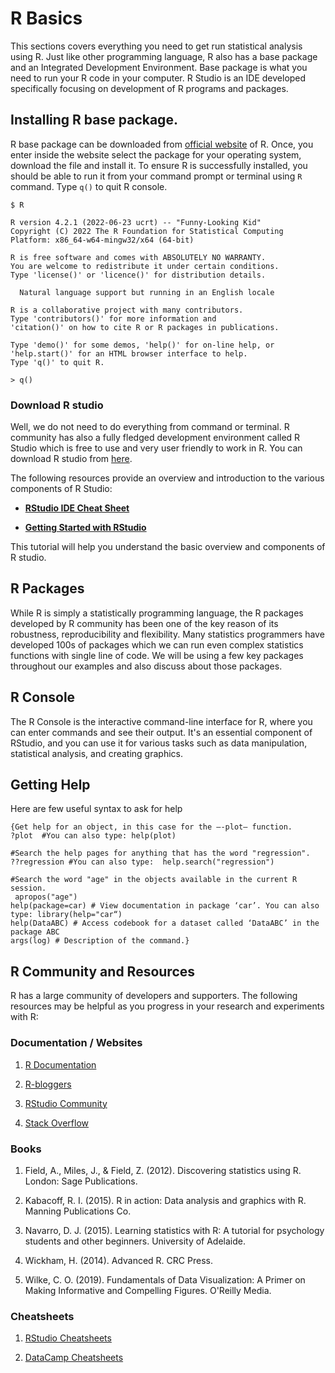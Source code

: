 # R Basics

This sections covers everything you need to get run statistical analysis using R. Just like other programming language, R also has a base package and an Integrated Development Environment. Base package is what you need to run your R code in your computer. R Studio is an IDE developed specifically focusing on development of R programs and packages.

## Installing R base package.

R base package can be downloaded from [official website](https://cran.r-project.org/) of R. Once, you enter inside the website select the package for your operating system, download the file and install it. To ensure R is successfully installed, you should be able to run it from your command prompt or terminal using `R` command. Type `q()` to quit R console.

```         
$ R

R version 4.2.1 (2022-06-23 ucrt) -- "Funny-Looking Kid"
Copyright (C) 2022 The R Foundation for Statistical Computing
Platform: x86_64-w64-mingw32/x64 (64-bit)

R is free software and comes with ABSOLUTELY NO WARRANTY.
You are welcome to redistribute it under certain conditions.
Type 'license()' or 'licence()' for distribution details.

  Natural language support but running in an English locale

R is a collaborative project with many contributors.
Type 'contributors()' for more information and
'citation()' on how to cite R or R packages in publications.

Type 'demo()' for some demos, 'help()' for on-line help, or
'help.start()' for an HTML browser interface to help.
Type 'q()' to quit R.

> q()
```

### Download R studio

Well, we do not need to do everything from command or terminal. R community has also a fully fledged development environment called R Studio which is free to use and very user friendly to work in R. You can download R studio from [here](https://posit.co/download/rstudio-desktop/).

The following resources provide an overview and introduction to the various components of R Studio:

-   [**RStudio IDE Cheat Sheet**](https://www.rstudio.com/wp-content/uploads/2016/01/rstudio-IDE-cheatsheet.pdf)

-   [**Getting Started with RStudio**](https://support.rstudio.com/hc/en-us/articles/201141096-Getting-Started-with-RStudio)

This tutorial will help you understand the basic overview and components of R studio.

## R Packages

While R is simply a statistically programming language, the R packages developed by R community has been one of the key reason of its robustness, reproducibility and flexibility. Many statistics programmers have developed 100s of packages which we can run even complex statistics functions with single line of code. We will be using a few key packages throughout our examples and also discuss about those packages.

## R Console

The R Console is the interactive command-line interface for R, where you can enter commands and see their output. It's an essential component of RStudio, and you can use it for various tasks such as data manipulation, statistical analysis, and creating graphics.

## Getting Help

Here are few useful syntax to ask for help

```         
{Get help for an object, in this case for the –-plot– function. 
?plot  #You can also type: help(plot)

#Search the help pages for anything that has the word "regression". 
??regression #You can also type:  help.search("regression")

#Search the word "age" in the objects available in the current R session.
 apropos("age")
help(package=car) # View documentation in package ‘car’. You can also type: library(help="car“)
help(DataABC) # Access codebook for a dataset called ‘DataABC’ in the package ABC
args(log) # Description of the command.}
```

## **R Community and Resources**

R has a large community of developers and supporters. The following resources may be helpful as you progress in your research and experiments with R:

### **Documentation / Websites**

1.  [R Documentation](https://www.rdocumentation.org/)

2.  [R-bloggers](https://www.r-bloggers.com/)

3.  [RStudio Community](https://community.rstudio.com/)

4.  [Stack Overflow](https://stackoverflow.com/questions/tagged/r)

### **Books**

1.  Field, A., Miles, J., & Field, Z. (2012). Discovering statistics using R. London: Sage Publications.

2.  Kabacoff, R. I. (2015). R in action: Data analysis and graphics with R. Manning Publications Co.

3.  Navarro, D. J. (2015). Learning statistics with R: A tutorial for psychology students and other beginners. University of Adelaide.

4.  Wickham, H. (2014). Advanced R. CRC Press.

5.  Wilke, C. O. (2019). Fundamentals of Data Visualization: A Primer on Making Informative and Compelling Figures. O'Reilly Media.

### **Cheatsheets**

1.  [RStudio Cheatsheets](https://rstudio.com/resources/cheatsheets/)

2.  [DataCamp Cheatsheets](https://www.datacamp.com/community/data-science-cheatsheets)
